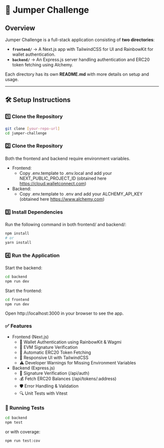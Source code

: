 # 🚀 Jumper Challenge

## Overview

Jumper Challenge is a full-stack application consisting of **two directories**:

- **`frontend/`** → A Next.js app with TailwindCSS for UI and RainbowKit for wallet authentication.
- **`backend/`** → An Express.js server handling authentication and ERC20 token fetching using Alchemy.

Each directory has its own **README.md** with more details on setup and usage.

---

## 🛠 Setup Instructions

### **1️⃣ Clone the Repository**

```bash
git clone [your-repo-url]
cd jumper-challenge
```

### **2️⃣ Clone the Repository**

Both the frontend and backend require environment variables.

- Frontend:
  - Copy .env.template to .env.local and add your NEXT_PUBLIC_PROJECT_ID (obtained here https://cloud.walletconnect.com)
- Backend:
  - Copy .env.template to .env and add your ALCHEMY_API_KEY (obtained here https://www.alchemy.com)

### **3️⃣ Install Dependencies**

Run the following command in both frontend/ and backend/:

```bash
npm install
# or
yarn install
```

### **4️⃣ Run the Application**

Start the backend:

```bash
cd backend
npm run dev
```

Start the frontend:

```bash
cd frontend
npm run dev
```

Open http://localhost:3000 in your browser to see the app.

### **✅ Features**

- Frontend (Next.js)
  - 🦄 Wallet Authentication using RainbowKit & Wagmi
  - 🔗 EVM Signature Verification
  - 🔄 Automatic ERC20 Token Fetching
  - 🎨 Responsive UI with TailwindCSS
  - ⚠️ Developer Warnings for Missing Environment Variables
- Backend (Express.js)
  - 🔑 Signature Verification (/api/auth)
  - 💰 Fetch ERC20 Balances (/api/tokens/:address)
  - 🛡 Error Handling & Validation
  - 🔍 Unit Tests with Vitest

### **🧪 Running Tests**

```bash
cd backend
npm test
```

or with coverage:

```bash
npm run test:cov
```
